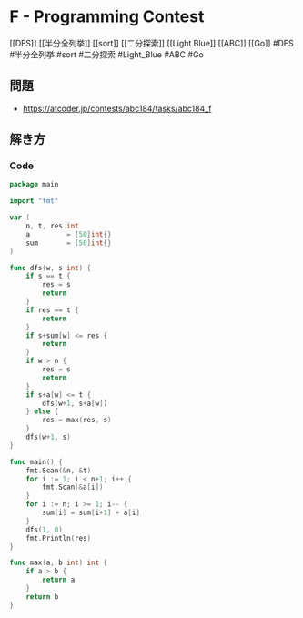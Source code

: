 # F - Programming Contest
[[DFS]] [[半分全列挙]] [[sort]] [[二分探索]] [[Light Blue]] [[ABC]] [[Go]]
#DFS #半分全列挙 #sort #二分探索 #Light_Blue #ABC #Go 

## 問題
- https://atcoder.jp/contests/abc184/tasks/abc184_f

## 解き方
### Code
```go
package main

import "fmt"

var (
	n, t, res int
	a         = [50]int{}
	sum       = [50]int{}
)

func dfs(w, s int) {
	if s == t {
		res = s
		return
	}
	if res == t {
		return
	}
	if s+sum[w] <= res {
		return
	}
	if w > n {
		res = s
		return
	}
	if s+a[w] <= t {
		dfs(w+1, s+a[w])
	} else {
		res = max(res, s)
	}
	dfs(w+1, s)
}

func main() {
	fmt.Scan(&n, &t)
	for i := 1; i < n+1; i++ {
		fmt.Scan(&a[i])
	}
	for i := n; i >= 1; i-- {
		sum[i] = sum[i+1] + a[i]
	}
	dfs(1, 0)
	fmt.Println(res)
}

func max(a, b int) int {
	if a > b {
		return a
	}
	return b
}
```